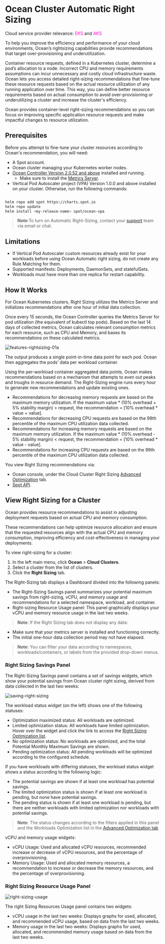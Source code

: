 <meta name=“robots” content=“noindex”>

#  Ocean Cluster Automatic Right Sizing

Cloud service provider relevance: <font color="#FC01CC">EKS</font> and <font color="#FC01CC">AKS</font>

To help you improve the efficiency and performance of your cloud environments, Ocean’s rightsizing capabilities provide recommendations that target over-provisioning and underutilization. 

Container resource requests, defined in a Kubernetes cluster, determine a pod’s allocation to a node. Incorrect CPU and memory requirements assumptions can incur unnecessary and costly cloud infrastructure waste. Ocean lets you access detailed right-sizing recommendations that fine-tune these resource requests based on the actual resource utilization of any running application over time. This way, you can define better resource requirements based on actual consumption to avoid over-provisioning or underutilizing a cluster and increase the cluster's efficiency. 

Ocean provides container-level right-sizing recommendations so you can focus on improving specific application resource requests and make impactful changes to resource utilization.  

##  Prerequisites

Before you attempt to fine-tune your cluster resources according to Ocean's recommendation, you will need: 

*  A Spot account. 
* Ocean cluster managing your Kubernetes worker nodes. 
*  [Ocean Controller Version 2.0.52 and above](https://docs.spot.io/ocean/tutorials/ocean-controller-v2/) installed and running.
   *  Make sure to install the [Metrics Server](https://github.com/kubernetes-incubator/metrics-server#deployment).
*  Vertical Pod Autoscaler project (VPA) Version 1.0.0 and above installed on your cluster. Otherwise, run the following commands:

```sh

helm repo add spot https://charts.spot.io 
helm repo update 
helm install <my-release-name> spot/ocean-vpa
```
>**Note**:To turn on Automatic Right-Sizing, contact your [support](https://spot.io/support/) team via email or chat.

##  Limitations  

*  If Vertical Pod Autoscaler custom resources already exist for your workloads before using Ocean Automatic right sizing, do not create any Rule Matching for them. 
*  Supported manifests: Deployments, DaemonSets, and statefulSets.  
*  Workloads must have more than one replica for restart capability. 


##  How It Works 

For Ocean Kubernetes clusters, Right Sizing utilizes the Metrics Server and initializes recommendations after one hour of initial data collection. 

Once every 15 seconds, the Ocean Controller queries the Metrics Server for pod utilization (the equivalent of kubectl top pods). Based on the last 14 days of collected metrics, Ocean calculates relevant consumption metrics for each resource, such as CPU and Memory, and bases its recommendations on these calculated metrics. 

![features-rightsizing-01a](https://github.com/spotinst/help/assets/159915991/4ded53db-21ff-4a17-82b2-77b32c598351)

The output produces a single point-in-time data point for each pod. Ocean then aggregates the pods' data per workload container. 

Using the per-workload container aggregated data points, Ocean makes recommendations based on a mechanism that attempts to even out peaks and troughs in resource demand. The Right-Sizing engine runs every hour to generate new recommendations and update existing ones. 

*  Recommendations for decreasing memory requests are based on the maximum memory utilization. If the maximum value * (10% overhead + 5% stability margin) > request, the recommendation = [10% overhead * value + value].
*  Recommendations for decreasing CPU requests are based on the 99th percentile of the maximum CPU utilization data collected.
*  Recommendations for increasing memory requests are based on the maximum memory utilization. If the maximum value * (10% overhead - 5% stability margin) < request, the recommendation = [10% overhead * value - value].
*  Recommendations for increasing CPU requests are based on the 99th percentile of the maximum CPU utilization data collected.

You view Right Sizing recommendations via: 

*  Ocean console, under the Cloud Cluster Right Sizing [Advanced Optimization](https://docs.spot.io/ocean/features/ocean-cluster-right-sizing-recom-tab) tab. 
*  [Spot API](https://docs.spot.io/api/#tag/Ocean-AWS/operation/oceanAwsFilterRightSizingWithFilter).

##  View Right Sizing for a Cluster 

Ocean provides resource recommendations to assist in adjusting deployment requests based on actual CPU and memory consumption. 

These recommendations can help optimize resource allocation and ensure that the requested resources align with the actual CPU and memory consumption, improving efficiency and cost-effectiveness in managing your deployments. 

To view right-sizing for a cluster:   

1.  In the left main menu, click **Ocean** > **Cloud Clusters**. 
2.  Select a cluster from the list of clusters. 
3.  Click the **Right Sizing** tab. 

The Right-Sizing tab displays a Dashboard divided into the following panels: 

*  The Right-Sizing Savings panel summarizes your potential maximum savings from right-sizing, vCPU, and memory usage and recommendations for a selected namespace, workload, and container. 
*  Right-sizing Resource Usage panel: This panel graphically displays your vCPU and memory resource usage in the last two weeks. 

>**Note**: If the Right Sizing tab does not display any data: 

*  Make sure that your metrics server is installed and functioning correctly. 
*  The initial one-hour data collection period may not have elapsed. 

>**Note**: You can filter your data according to namespaces, workloads/containers, or labels from the provided drop-down menus.

###  Right Sizing Savings Panel 

The Right-Sizing Savings panel contains a set of savings widgets, which show your potential savings from Ocean cluster right sizing, derived from data collected in the last two weeks:  

![saving-right-sizing](https://github.com/user-attachments/assets/e4d21c74-b667-40a2-92fe-e5b77de75954)

The workload status widget (on the left) shows one of the following statuses:
* Optimization maximized status: All workloads are optimized.
* Limited optimization status: All workloads have limited optimization. Hover over the widget and click the link to access the [Right Sizing Optimization list](https://docs.spot.io/ocean/features/ocean-cluster-right-sizing-recom-tab?id=workloads-optimization-list).
* No optimization status: No workloads are optimized, and the total Potential Monthly Maximum Savings are shown.
* Pending optimization status: All pending workloads will be optimized according to the configured schedule. 

If you have workloads with differing statuses, the workload status widget shows a status according to the following logic:
* The potential savings are shown if at least one workload has potential savings.
* The limited optimization status is shown if at least one workload is pending, but none have potential savings.
* The pending status is shown if at least one workload is pending, but there are neither workloads with limited optimization nor workloads with potential savings.

> **Note**: The status changes according to the filters applied in this panel and the Workloads Optimization list in the [Advanced Optimization tab](ocean/features/ocean-cluster-right-sizing-recom-tab?id=automatic-right-sizing-recommendations-and-rules)

vCPU and memory usage widgets:
*  vCPU Usage: Used and allocated vCPU resources, recommended increase or decrease of vCPU resources, and the percentage of overprovisioning. 
*  Memory Usage: Used and allocated memory resources, a recommendation to increase or decrease the memory resources, and the percentage of overprovisioning. 

###  Right Sizing Resource Usage Panel 

![right-sizing-usage](https://github.com/user-attachments/assets/2cac8b8e-fcbd-4492-8f32-81b63f5f2efc)

The right Sizing Resources Usage panel contains two widgets: 

*  vCPU usage in the last two weeks: Displays graphs for used, allocated, and recommended vCPU usage, based on data from the last two weeks. 
*  Memory usage in the last two weeks: Displays graphs for used, allocated, and recommended memory usage based on data from the last two weeks. 



